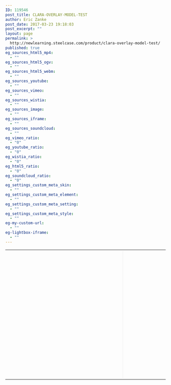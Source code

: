 ```yaml
---
ID: 119546
post_title: CLARA-OVERLAY-MODEL-TEST
author: Eric Zanke
post_date: 2017-03-23 19:18:03
post_excerpt: ""
layout: page
permalink: >
  http://newlearning.steelcase.com/product/clara-overlay-model-test/
published: true
eg_sources_html5_mp4:
  - ""
eg_sources_html5_ogv:
  - ""
eg_sources_html5_webm:
  - ""
eg_sources_youtube:
  - ""
eg_sources_vimeo:
  - ""
eg_sources_wistia:
  - ""
eg_sources_image:
  - ""
eg_sources_iframe:
  - ""
eg_sources_soundcloud:
  - ""
eg_vimeo_ratio:
  - "0"
eg_youtube_ratio:
  - "0"
eg_wistia_ratio:
  - "0"
eg_html5_ratio:
  - "0"
eg_soundcloud_ratio:
  - "0"
eg_settings_custom_meta_skin:
  - ""
eg_settings_custom_meta_element:
  - ""
eg_settings_custom_meta_setting:
  - ""
eg_settings_custom_meta_style:
  - ""
eg-my-custom-url:
  - ""
eg-lightbox-iframe:
  - ""
---
```

<!DOCTYPE html>
<html>
<head>
  <meta charset="UTF-8">
  <title>CLARA-OVERLAY-MODEL</title>


  <!-- CSS -->

  <style type="text/css">
  	
  	#wrapper{
		width:100%;
		margin:0 auto;
		display:block;
  	}

  	#clara-embed{
  		width:600px;
  		height:400px;
  		margin:0 auto;
  		
  	}
  	
  	#content, #unique {
  		display:inline-block;
  		width:60%;
  		border-right:1px solid #ededed;
  	}

  	#unique {
		visibility: hidden; 
		width:30%;
		min-height:100%;
		background-color:#ffffff;
		padding:2%;
		}
	p{
		font-family:Roboto, Arial, Helvetica, sans-serif;
		font-size:16px!important;
	}

	button{
		font-size:16px!important;
		padding:1.5% 2%;
		margin: 0 1% 1% 0;
		border:1px solid #ededed;
		background-color:#666;
		color:#ffffff;

		}
	button:hover{
		background-color:#333;
	}
	button:focus, button:active{
		outline:0;
	}

	@media screen and (max-width: 640px) { 
		/*#content, #unique {
  		display:block!important;
  		width:100%!important;
	  	}*/



	}
	
  </style>
  

 
 
</head>

<body>
	<table cellpadding="10" cellspacing="0" border="0" id="clara">
		<tr>
			<td class="cell" width="60%">
				<div id="content">
				  <div id="clara-embed"></div>
				</div>
			</td>
			<td class="cell">
				<div id="unique">
				  <p id="text"></p>
				</div>
			</td>
		</tr>
	</table>

<script src="https://steelcase.clara.io/js/claraplayer.min.js"></script> 


 <!-- JS -->
  <script>

const content = {
  'Designed for Wellbeing': 
    'something about Designed for Wellbeing',
  'Workplace Wellbeing': 
    'something about Workplace Wellbeing',
  'Encouraging Health Postures': 
    'something about Encouraging Health Postures',
  'Antimicrobial': 
    'something about Antimicrobial',
  'Collaboration Button': 
    'something about Collaboration Button',
  'Variety of Cable Management Options': 
    'something about Variety of Cable Management Options',
  'Obstruction Sensing': 
    'something about Obstruction Sensing',
  'Health Conscious Environment': 
    'something about Health Conscious Environment',
};

const textDiv = document.getElementById('unique');
const textEl = document.getElementById('text');


var clara = claraplayer('clara-embed'); 
clara.on('loaded', function() { console.log('Clara player is loaded and ready'); }); 
clara.sceneIO.fetchAndUse("1613b124-6f9f-48ca-a2c5-52e40db046aa"); 
clara.on('loaded', () => { 
  const cameras = clara.scene.getAll({type: 'Camera', property: 'name'}); 
  for(let id in cameras) { 
    console.log(cameras[id]);
    let button = document.createElement('button'); 
    button.innerText = cameras[id]; 
    button.onclick = (ev) => { 
      clara.player.animateCameraTo(id, 500); 
      showTextForCamera(cameras[id]);
    }
    document.getElementById('content').appendChild(button); 
  } 
});

function showTextForCamera(name) {
  textDiv.style.visibility = 'visible';
  textEl.innerText = content[name] || '';
}

</script>
</body>
</html>